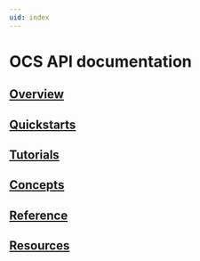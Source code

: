 ```yaml
---
uid: index
---
```


# OCS API documentation

## [Overview](xref:osisoftCloudServices)

## [Quickstarts](xref:ConceptsOverview)

## [Tutorials](xref:ConceptsOverview)

## [Concepts](xref:ConceptsOverview)

## [Reference](xref:ConceptsOverview)

## [Resources](xref:ConceptsOverview)



